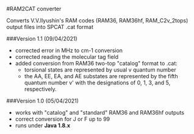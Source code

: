 #RAM2CAT converter

Converts V.V.Ilyushin's RAM codes (RAM36, RAM36hf, RAM_C2v_2tops) output files into SPCAT .cat format

###Version 1.1 (09/04/2021)
- corrected error in MHz to cm-1 conversion
- corrected reading the molecular tag field
- added conversion from RAM36 two-top "catalog" format to .cat:
  - torsional states are represented by usual v quantum number
  - the AA, EE, EA, and AE substates are represented by the fifth quantum number 
  v' with the designations of 0, 1, 3, and 5, respectively.

###Version 1.0 (05/04/2021)
- works with "catalog" and "standard" RAM36 and RAM36hf outputs
- correct conversion for J or F up to 99
- runs under **Java 1.8.x**